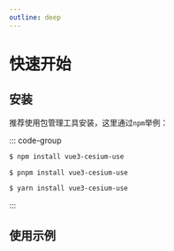 ```yaml
---
outline: deep
---
```


# 快速开始

## 安装

推荐使用包管理工具安装，这里通过`npm`举例：

::: code-group

```sh [npm]
$ npm install vue3-cesium-use
```

```sh [pnpm]
$ pnpm install vue3-cesium-use
```

```sh [yarn]
$ yarn install vue3-cesium-use
```
:::

## 使用示例
